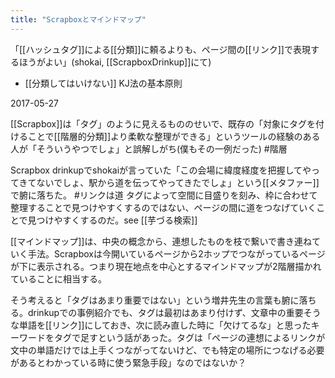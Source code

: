 ```yaml
---
title: "Scrapboxとマインドマップ"
---
```


「[[ハッシュタグ]]による[[分類]]に頼るよりも、ページ間の[[リンク]]で表現するほうがよい」(shokai, [[ScrapboxDrinkup]]にて)
- [[分類してはいけない]] KJ法の基本原則

2017-05-27

[[Scrapbox]]は「タグ」のように見えるもののせいで、既存の「対象にタグを付けることで[[階層的分類]]より柔軟な整理ができる」というツールの経験のある人が「そういうやつでしょ」と誤解しがち(僕もその一例だった) #階層

Scrapbox drinkupでshokaiが言っていた「この会場に緯度経度を把握してやってきてないでしょ、駅から道を伝ってやってきたでしょ」という[[メタファー]]で腑に落ちた。 #リンクは道
タグによって空間に目盛りを刻み、枠に合わせて整理することで見つけやすくするのではない、ページの間に道をつなげていくことで見つけやすくするのだ。see [[芋づる検索]]

[[マインドマップ]]は、中央の概念から、連想したものを枝で繋いで書き連ねていく手法。Scrapboxは今開いているページから2ホップでつながっているページが下に表示される。つまり現在地点を中心とするマインドマップが2階層描かれていることに相当する。

そう考えると「タグはあまり重要ではない」という増井先生の言葉も腑に落ちる。drinkupでの事例紹介でも、タグは最初はあまり付けず、文章中の重要そうな単語を[[リンク]]にしておき、次に読み直した時に「欠けてるな」と思ったキーワードをタグで足すという話があった。タグは「ページの連想によるリンクが文中の単語だけでは上手くつながってないけど、でも特定の場所につなげる必要があるとわかっている時に使う緊急手段」なのではないか？